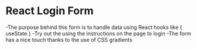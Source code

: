 # React Login Form

-The purpose behind this form is to handle data using React hooks like { useState }
-Try out the using the instructions on the page to login
-The form has a nice touch thanks to the use of CSS gradients
